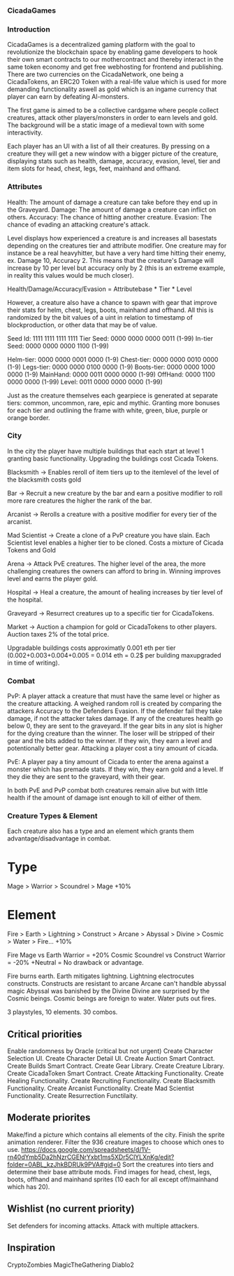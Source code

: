 ### CicadaGames

### Introduction
CicadaGames is a decentralized gaming platform with the goal to revolutionize the blockchain space by enabling game developers to hook their own
smart contracts to our mothercontract and thereby interact in the same token economy and get free webhosting for frontend and publishing.
There are two currencies on the CicadaNetwork, one being a CicadaTokens, an ERC20 Token with a real-life value which is used for more
demanding functionality aswell as gold which is an ingame currency that player can earn by defeating AI-monsters.

The first game is aimed to be a collective cardgame where people collect creatures, attack other players/monsters in order to earn levels
and gold. The background will be a static image of a medieval town with some interactivity.

Each player has an UI with a list of all their creatures. By pressing on a creature they will get a new window with a bigger picture of the creature,
displaying stats such as health, damage, accuracy, evasion, level, tier and item slots for head, chest, legs, feet, mainhand and offhand.

### Attributes
Health: The amount of damage a creature can take before they end up in the Graveyard.
Damage: The amount of damage a creature can inflict on others.
Accuracy: The chance of hitting another creature.
Evasion: The chance of evading an attacking creature's attack.

Level displays how experienced a creature is and increases all basestats depending on the creatures tier and attribute modifier. One creature
may for instance be a real heavyhitter, but have a very hard time hitting their enemy, ex. Damage 10, Accuracy 2. This means that the
creature's Damage will increase by 10 per level but accuracy only by 2 (this is an extreme example, in reality this values would be much closer).

Health/Damage/Accuracy/Evasion = Attributebase * Tier * Level

However, a creature also have a chance to spawn with gear that improve their stats for helm, chest, legs, boots, mainhand and offhand.
All this is randomized by the bit values of a uint in relation to timestamp of blockproduction, or other data that may be of value.

Seed Id: 1111 1111 1111 1111
Tier Seed: 0000 0000 0000 0011 (1-99)
In-tier Seed: 0000 0000 0000 1100 (1-99)

Helm-tier: 0000 0000 0001 0000 (1-9)
Chest-tier: 0000 0000 0010 0000 (1-9)
Legs-tier: 0000 0000 0100 0000 (1-9) 
Boots-tier: 0000 0000 1000 0000 (1-9)
MainHand: 0000 0011 0000 0000 (1-99)
OffHand: 0000 1100 0000 0000 (1-99)
Level: 0011 0000 0000 0000 (1-99)

Just as the creature themselves each gearpiece is generated at separate tiers: common, uncommon, rare, epic and mythic. Granting more bonuses
for each tier and outlining the frame with white, green, blue, purple or orange border.

### City
In the city the player have multiple buildings that each start at level 1 granting basic functionality. Upgrading the buildings cost
Cicada Tokens.

Blacksmith -> Enables reroll of item tiers up to the itemlevel of the level of the blacksmith costs gold

Bar -> Recruit a new creature by the bar and earn a positive modifier to roll more rare creatures the higher the rank of the bar.

Arcanist -> Rerolls a creature with a positive modifier for every tier of the arcanist.

Mad Scientist -> Create a clone of a PvP creature you have slain. Each Scientist level enables a higher tier to be cloned. Costs a mixture of
  Cicada Tokens and Gold

Arena -> Attack PvE creatures. The higher level of the area, the more challenging creatures the owners can afford to bring in. Winning
  improves level and earns the player gold.
  
Hospital -> Heal a creature, the amount of healing increases by tier level of the hospital.
  
Graveyard -> Resurrect creatures up to a specific tier for CicadaTokens.

Market -> Auction a champion for gold or CicadaTokens to other players. Auction taxes 2% of the total price. 

Upgradable buildings costs approximatly 0.001 eth per tier (0.002+0.003+0.004+0.005 = 0.014 eth = 0.2$ per building maxupgraded in time of
  writing).

### Combat
PvP: A player attack a creature that must have the same level or higher as the creature attacking. A weighed random roll is created by comparing
  the attackers Accuracy to the Defenders Evasion. If the defender fail they take damage, if not the attacker takes damage. If any of the creatures
  health go below 0, they are sent to the graveyard. If the gear bits in any slot is higher for the dying creature than the winner. The loser will
  be stripped of their gear and the bits added to the winner. If they win, they earn a level and potentionally better gear. Attacking a player
  cost a tiny amount of cicada.

PvE: A player pay a tiny amount of Cicada to enter the arena against a monster which has premade stats. If they win, they earn gold and a level.
  If they die they are sent to the graveyard, with their gear.
  
In both PvE and PvP combat both creatures remain alive but with little health if the amount of damage isnt enough to kill of either of them.

### Creature Types & Element
Each creature also has a type and an element which grants them advantage/disadvantage in combat.

# Type
Mage > Warrior > Scoundrel > Mage +10%

# Element
Fire > Earth > Lightning > Construct > Arcane > Abyssal > Divine > Cosmic > Water > Fire... +10% 

Fire Mage vs Earth Warrior = +20%
Cosmic Scoundrel vs Construct Warrior = -20%
+Neutral = No drawback or advantage.

Fire burns earth.
Earth mitigates lightning.
Lightning electrocutes constructs.
Constructs are resistant to arcane
Arcane can't handble abyssal magic
Abyssal was banished by the Divine
Divine are surprised by the Cosmic beings.
Cosmic beings are foreign to water.
Water puts out fires. 

3 playstyles, 10 elements. 30 combos. 

 
## Critical priorities
Enable randomness by Oracle (critical but not urgent)
Create Character Selection UI.
Create Character Detail UI.
Create Auction Smart Contract.
Create Builds Smart Contract.
Create Gear Library.
Create Creature Library.
Create CicadaToken Smart Contract.
Create Attacking Functionality.
Create Healing Functionality.
Create Recruiting Functionality.
Create Blacksmith Functionality.
Create Arcanist Functionality.
Create Mad Scientist Functionality.
Create Resurrection Functilaity.

## Moderate priorites
Make/find a picture which contains all elements of the city.
Finish the sprite animation renderer.
Filter the 936 creature images to choose which ones to use. https://docs.google.com/spreadsheets/d/1V-rn40dYmb5Da2hNzrCGENrYxbt1ms5XDr5ClYLXnKg/edit?folder=0ABL_kzJhkBDRUk9PVA#gid=0
Sort the creatures into tiers and determine their base attribute mods.
Find images for head, chest, legs, boots, offhand and mainhand sprites (10 each for all except off/mainhand which has 20).

## Wishlist (no current priority)
Set defenders for incoming attacks.
Attack with multiple attackers.

## Inspiration
CryptoZombies
MagicTheGathering
Diablo2
